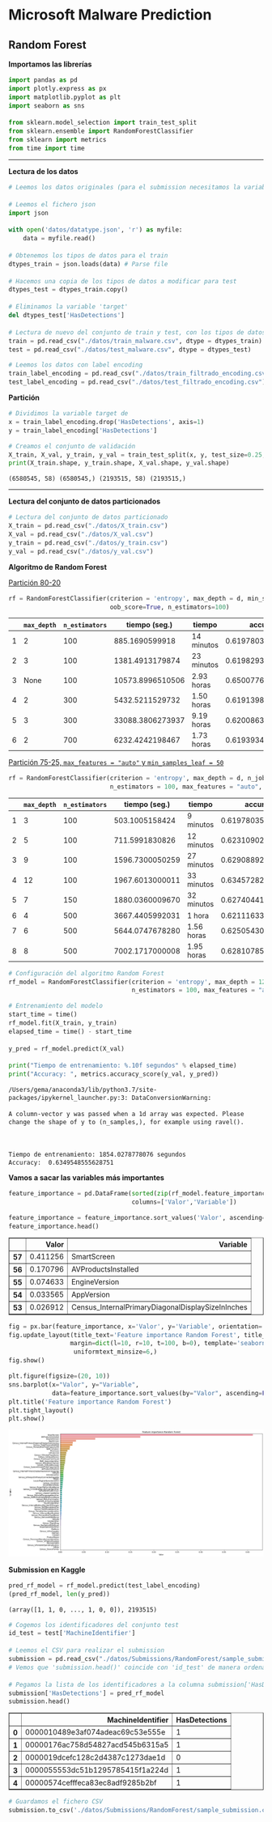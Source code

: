 
# Microsoft Malware Prediction

## Random Forest

**Importamos las librerías**


```python
import pandas as pd
import plotly.express as px
import matplotlib.pyplot as plt
import seaborn as sns

from sklearn.model_selection import train_test_split
from sklearn.ensemble import RandomForestClassifier
from sklearn import metrics
from time import time
```

-----

**Lectura de los datos**


```python
# Leemos los datos originales (para el submission necesitamos la variable identificadora de test)

# Leemos el fichero json
import json

with open('datos/datatype.json', 'r') as myfile:
    data = myfile.read()

# Obtenemos los tipos de datos para el train
dtypes_train = json.loads(data) # Parse file

# Hacemos una copia de los tipos de datos a modificar para test
dtypes_test = dtypes_train.copy()

# Eliminamos la variable 'target'
del dtypes_test['HasDetections']

# Lectura de nuevo del conjunto de train y test, con los tipos de datos que hemos definido
train = pd.read_csv("./datos/train_malware.csv", dtype = dtypes_train)
test = pd.read_csv("./datos/test_malware.csv", dtype = dtypes_test)
```


```python
# Leemos los datos con label encoding
train_label_encoding = pd.read_csv("./datos/train_filtrado_encoding.csv")
test_label_encoding = pd.read_csv("./datos/test_filtrado_encoding.csv")
```

**Partición**


```python
# Dividimos la variable target de
x = train_label_encoding.drop('HasDetections', axis=1)
y = train_label_encoding['HasDetections']
```


```python
# Creamos el conjunto de validación
X_train, X_val, y_train, y_val = train_test_split(x, y, test_size=0.25, random_state = 3)
print(X_train.shape, y_train.shape, X_val.shape, y_val.shape)
```

    (6580545, 58) (6580545,) (2193515, 58) (2193515,)


------

**Lectura del conjunto de datos particionados**


```python
# Lectura del conjunto de datos particionado
X_train = pd.read_csv("./datos/X_train.csv")
X_val = pd.read_csv("./datos/X_val.csv")
y_train = pd.read_csv("./datos/y_train.csv")
y_val = pd.read_csv("./datos/y_val.csv")
```

**Algoritmo de Random Forest**

<ins>Partición 80-20<ins>

~~~python
rf = RandomForestClassifier(criterion = 'entropy', max_depth = d, min_samples_split = 2,
                            oob_score=True, n_estimators=100)
~~~

|   |  `max_depth` | `n_estimators` | tiempo (seg.)  | tiempo |   accuracy  |
|---|---|---|---|---|---|
| 1  | 2  | 100  | 885.1690599918  | 14 minutos  | 0.6197803525391894 |
| 2  | 3  | 100  | 1381.4913179874  | 23 minutos  | 0.6198293606380626  |
| 3  | None | 100  | 10573.8996510506  | 2.93 horas  | 0.6500776151519365  |
| 4  | 2  | 300  | 5432.5211529732  | 1.50 horas  | 0.619139828084148  |
| 5  | 3  | 300  | 33088.3806273937  | 9.19 horas  | 0.6200863682263399 |
| 6  | 2  |  700 | 6232.4242198467  | 1.73 horas  | 0.6193934165027365  |

<ins>Partición 75-25, `max_features = "auto"` y `min_samples_leaf = 50`<ins>

~~~python
rf = RandomForestClassifier(criterion = 'entropy', max_depth = d, n_jobs = -1, oob_score = True,
                            n_estimators = 100, max_features = "auto", min_samples_leaf = 50)`    
~~~    

|   |  `max_depth` | `n_estimators` | tiempo (seg.)  | tiempo |   accuracy  |
|---|---|---|---|---|---|
| 1  | 3  | 100  | 503.1005158424  | 9 minutos  | 0.6197803525391894 |
| 2  | 5  | 100  | 711.5991830826  | 12 minutos  | 0.623109028203591  |
| 3  | 9  | 100  | 1596.7300050259  | 27 minutos  | 0.6290889280447136  |
| 4  | 12  | 100  | 1967.6013000011  | 33 minutos  | 0.6345728203363096  |
| 5  | 7  | 150  | 1880.0360009670  | 32 minutos  | 0.6274044171113486  |
| 6  | 4  | 500  | 3667.4405992031  | 1 hora  | 0.6211163361089393  |
| 7  | 6  | 500  |  5644.0747678280 | 1.56 horas | 0.625054307811891  |
| 8  | 8  | 500  | 7002.1717000008  | 1.95 horas  | 0.6281078542886646  |


```python
# Configuración del algoritmo Random Forest
rf_model = RandomForestClassifier(criterion = 'entropy', max_depth = 12, n_jobs = -1, oob_score = True,
                                  n_estimators = 100, max_features = "auto", min_samples_leaf = 50)
```


```python
# Entrenamiento del modelo
start_time = time()
rf_model.fit(X_train, y_train)
elapsed_time = time() - start_time

y_pred = rf_model.predict(X_val)

print("Tiempo de entrenamiento: %.10f segundos" % elapsed_time)
print("Accuracy: ", metrics.accuracy_score(y_val, y_pred))
```

    /Users/gema/anaconda3/lib/python3.7/site-packages/ipykernel_launcher.py:3: DataConversionWarning:

    A column-vector y was passed when a 1d array was expected. Please change the shape of y to (n_samples,), for example using ravel().



    Tiempo de entrenamiento: 1854.0278778076 segundos
    Accuracy:  0.6349548555628751


**Vamos a sacar las variables más importantes**


```python
feature_importance = pd.DataFrame(sorted(zip(rf_model.feature_importances_,X_train.columns)),
                                  columns=['Valor','Variable'])
```


```python
feature_importance = feature_importance.sort_values('Valor', ascending=False)
feature_importance.head()
```




<div>

<table border="1" class="dataframe">
  <thead>
    <tr style="text-align: right;">
      <th></th>
      <th>Valor</th>
      <th>Variable</th>
    </tr>
  </thead>
  <tbody>
    <tr>
      <th>57</th>
      <td>0.411256</td>
      <td>SmartScreen</td>
    </tr>
    <tr>
      <th>56</th>
      <td>0.170796</td>
      <td>AVProductsInstalled</td>
    </tr>
    <tr>
      <th>55</th>
      <td>0.074633</td>
      <td>EngineVersion</td>
    </tr>
    <tr>
      <th>54</th>
      <td>0.033565</td>
      <td>AppVersion</td>
    </tr>
    <tr>
      <th>53</th>
      <td>0.026912</td>
      <td>Census_InternalPrimaryDiagonalDisplaySizeInInches</td>
    </tr>
  </tbody>
</table>
</div>




```python
fig = px.bar(feature_importance, x='Valor', y='Variable', orientation='h')
fig.update_layout(title_text='Feature importance Random Forest', title_x=0, xaxis=dict(title='Valor'),
                 margin=dict(l=10, r=10, t=100, b=0), template='seaborn',
                  uniformtext_minsize=6,)
fig.show()
```




```python
plt.figure(figsize=(20, 10))
sns.barplot(x="Valor", y="Variable",
            data=feature_importance.sort_values(by="Valor", ascending=False))
plt.title('Feature importance Random Forest')
plt.tight_layout()
plt.show()
```


![png](imagenes/output_20_0.png)


**Submission en Kaggle**


```python
pred_rf_model = rf_model.predict(test_label_encoding)
(pred_rf_model, len(y_pred))
```




    (array([1, 1, 0, ..., 1, 0, 0]), 2193515)




```python
# Cogemos los identificadores del conjunto test
id_test = test['MachineIdentifier']

# Leemos el CSV para realizar el submission
submission = pd.read_csv("./datos/Submissions/RandomForest/sample_submission.csv")
# Vemos que 'submission.head()' coincide con 'id_test' de manera ordenada

# Pegamos la lista de los identificadores a la columna submission['HasDetections']
submission['HasDetections'] = pred_rf_model
submission.head()
```




<div>
<table border="1" class="dataframe">
  <thead>
    <tr style="text-align: right;">
      <th></th>
      <th>MachineIdentifier</th>
      <th>HasDetections</th>
    </tr>
  </thead>
  <tbody>
    <tr>
      <th>0</th>
      <td>0000010489e3af074adeac69c53e555e</td>
      <td>1</td>
    </tr>
    <tr>
      <th>1</th>
      <td>00000176ac758d54827acd545b6315a5</td>
      <td>1</td>
    </tr>
    <tr>
      <th>2</th>
      <td>0000019dcefc128c2d4387c1273dae1d</td>
      <td>0</td>
    </tr>
    <tr>
      <th>3</th>
      <td>0000055553dc51b1295785415f1a224d</td>
      <td>1</td>
    </tr>
    <tr>
      <th>4</th>
      <td>00000574cefffeca83ec8adf9285b2bf</td>
      <td>1</td>
    </tr>
  </tbody>
</table>
</div>




```python
# Guardamos el fichero CSV
submission.to_csv('./datos/Submissions/RandomForest/sample_submission.csv', index = False, header = True)
```
